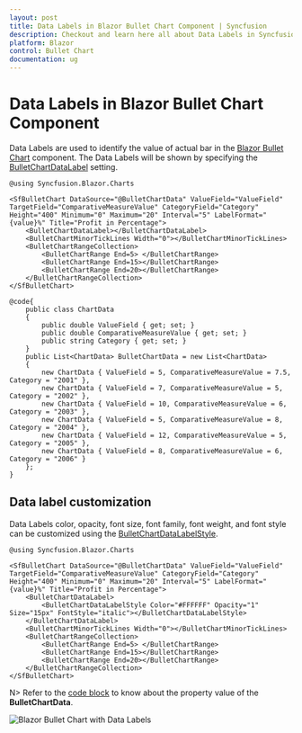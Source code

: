 ```yaml
---
layout: post
title: Data Labels in Blazor Bullet Chart Component | Syncfusion
description: Checkout and learn here all about Data Labels in Syncfusion Blazor Bullet Chart component and much more.
platform: Blazor
control: Bullet Chart 
documentation: ug
---
```


# Data Labels in Blazor Bullet Chart Component

Data Labels are used to identify the value of actual bar in the [Blazor Bullet Chart](https://www.syncfusion.com/blazor-components/blazor-bullet-chart) component. The Data Labels will be shown by specifying the [BulletChartDataLabel](https://help.syncfusion.com/cr/blazor/Syncfusion.Blazor.Charts.BulletChartDataLabel.html) setting.

```cshtml
@using Syncfusion.Blazor.Charts

<SfBulletChart DataSource="@BulletChartData" ValueField="ValueField" TargetField="ComparativeMeasureValue" CategoryField="Category" Height="400" Minimum="0" Maximum="20" Interval="5" LabelFormat="{value}%" Title="Profit in Percentage">
    <BulletChartDataLabel></BulletChartDataLabel>
    <BulletChartMinorTickLines Width="0"></BulletChartMinorTickLines>
    <BulletChartRangeCollection>
        <BulletChartRange End=5> </BulletChartRange>
        <BulletChartRange End=15></BulletChartRange>
        <BulletChartRange End=20></BulletChartRange>
    </BulletChartRangeCollection>
</SfBulletChart>

@code{
    public class ChartData
    {
        public double ValueField { get; set; }
        public double ComparativeMeasureValue { get; set; }
        public string Category { get; set; }
    }
    public List<ChartData> BulletChartData = new List<ChartData>
    {
        new ChartData { ValueField = 5, ComparativeMeasureValue = 7.5, Category = "2001" },
        new ChartData { ValueField = 7, ComparativeMeasureValue = 5, Category = "2002" },
        new ChartData { ValueField = 10, ComparativeMeasureValue = 6, Category = "2003" },
        new ChartData { ValueField = 5, ComparativeMeasureValue = 8, Category = "2004" },
        new ChartData { ValueField = 12, ComparativeMeasureValue = 5, Category = "2005" },
        new ChartData { ValueField = 8, ComparativeMeasureValue = 6, Category = "2006" }
    };
}
```

## Data label customization

Data Labels color, opacity, font size, font family, font weight, and font style can be customized using the [BulletChartDataLabelStyle](https://help.syncfusion.com/cr/blazor/Syncfusion.Blazor.Charts.BulletChartDataLabelStyle.html).

```cshtml
@using Syncfusion.Blazor.Charts

<SfBulletChart DataSource="@BulletChartData" ValueField="ValueField" TargetField="ComparativeMeasureValue" CategoryField="Category" Height="400" Minimum="0" Maximum="20" Interval="5" LabelFormat="{value}%" Title="Profit in Percentage">
    <BulletChartDataLabel>
        <BulletChartDataLabelStyle Color="#FFFFFF" Opacity="1" Size="15px" FontStyle="italic"></BulletChartDataLabelStyle>
    </BulletChartDataLabel>
    <BulletChartMinorTickLines Width="0"></BulletChartMinorTickLines>
    <BulletChartRangeCollection>
        <BulletChartRange End=5> </BulletChartRange>
        <BulletChartRange End=15></BulletChartRange>
        <BulletChartRange End=20></BulletChartRange>
    </BulletChartRangeCollection>
</SfBulletChart>
```

N> Refer to the [code block](#data-labels-in-blazor-bullet-chart-component) to know about the property value of the **BulletChartData**.

![Blazor Bullet Chart with Data Labels](images/blazor-bullet-chart-data-label.png)